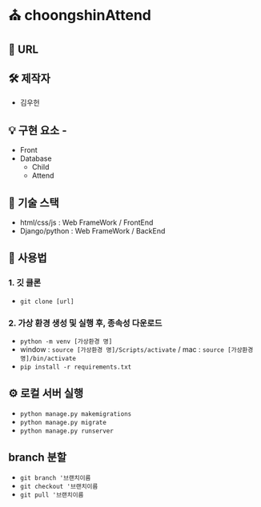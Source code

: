 # ⛪ choongshinAttend

## 👏 URL

## 🛠 제작자

- 김우헌

## 💡 구현 요소 -

- Front
- Database
  - Child
  - Attend

## 🧱 기술 스택

- html/css/js : Web FrameWork / FrontEnd
- Django/python : Web FrameWork / BackEnd

## 📖 사용법

### 1. 깃 클론

- `git clone [url]`

### 2. 가상 환경 생성 및 실행 후, 종속성 다운로드

- `python -m venv [가상환경 명]`
- window : `source [가상환경 명]/Scripts/activate` / mac : `source [가상환경 명]/bin/activate`
- `pip install -r requirements.txt`

## ⚙️ 로컬 서버 실행

- `python manage.py makemigrations`
- `python manage.py migrate`
- `python manage.py runserver`

## branch 분할

- `git branch '브랜치이름`
- `git checkout '브랜치이름`
- `git pull '브랜치이름`
